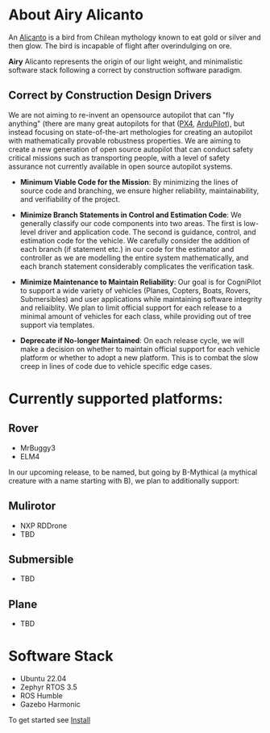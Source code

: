 # About Airy Alicanto

An [Alicanto](https://en.wikipedia.org/wiki/Alicanto) is a bird from  Chilean mythology known to eat gold or silver and then glow. The bird is incapable of flight after overindulging on ore.

**Airy** Alicanto represents the origin of our light weight, and minimalistic software stack following a correct by construction software paradigm.

## Correct by Construction Design Drivers

We are not aiming to re-invent an opensource autopilot that can "fly anything" (there are many great autopilots for that ([PX4](https://px4.io/),  [ArduPilot](https://ardupilot.org/)), but instead focusing on state-of-the-art methologies for creating an autopilot with mathematically provable robustness properties. We are aiming to create a new generation of open source autopilot that can conduct safety critical missions such as transporting people, with a level of safety assurance not currently available in open source autopilot systems.

  * **Minimum Viable Code for the Mission**: By minimizing the lines of source code and branching, we ensure higher reliability, maintainability, and verifiability of the project. 

  * **Minimize Branch Statements in Control and Estimation Code**: We generally classify our code components into two areas. The first is low-level driver and application code. The second is guidance, control, and estimation code for the vehicle. We carefully consider the addition of each branch (if statement etc.) in our code for the estimator and controller as we are modelling the entire system mathematically, and each branch statement considerably complicates the verification task.

  * **Minimize Maintenance to Maintain Reliability**: Our goal is for CogniPilot to support a wide variety of vehicles (Planes, Copters, Boats, Rovers, Submersibles) and user applications while maintaining software integrity and reliaiblity. We plan to limit official support for each release to a minimal amount of vehicles for each class, while providing out of tree support via templates.

  * **Deprecate if No-longer Maintained**: On each release cycle, we will make a decision on whether to maintain official support for each vehicle platform or whether to adopt a new platform. This is to combat the slow creep in lines of code due to vehicle specific edge cases. 

# Currently supported platforms:

## Rover
   * MrBuggy3
   * ELM4

In our upcoming release, to be named, but going by B-Mythical (a mythical creature with a name starting with B), we plan to additionally support:

## Mulirotor
   * NXP RDDrone
   * TBD
## Submersible
   * TBD
## Plane
   * TBD

# Software Stack
* Ubuntu 22.04
* Zephyr RTOS 3.5
* ROS Humble
* Gazebo Harmonic

To get started see [Install](./getting_started/install.md)
